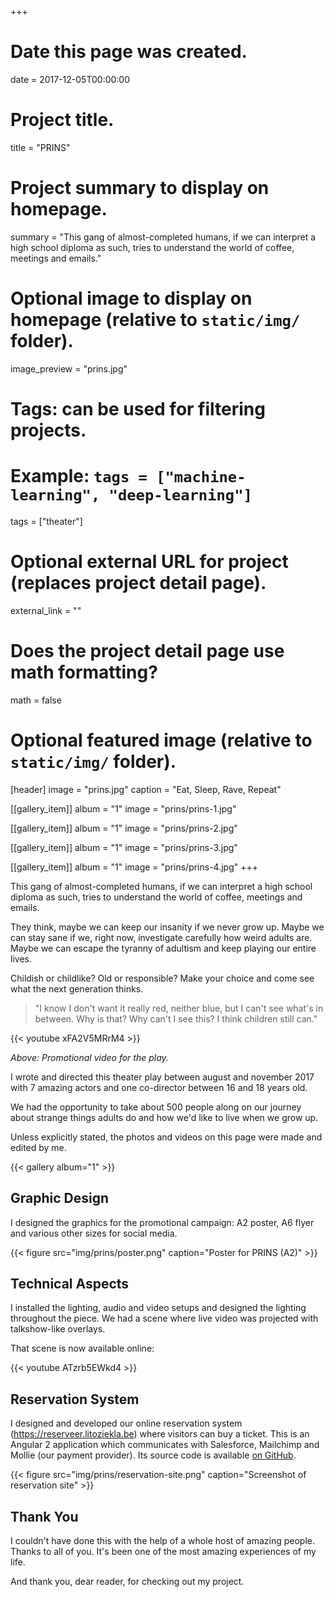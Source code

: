 +++
# Date this page was created.
date = 2017-12-05T00:00:00

# Project title.
title = "PRINS"

# Project summary to display on homepage.
summary = "This gang of almost-completed humans, if we can interpret a high school diploma as such, tries to understand the world of coffee, meetings and emails."

# Optional image to display on homepage (relative to `static/img/` folder).
image_preview = "prins.jpg"

# Tags: can be used for filtering projects.
# Example: `tags = ["machine-learning", "deep-learning"]`
tags = ["theater"]

# Optional external URL for project (replaces project detail page).
external_link = ""

# Does the project detail page use math formatting?
math = false

# Optional featured image (relative to `static/img/` folder).
[header]
image = "prins.jpg"
caption = "Eat, Sleep, Rave, Repeat"

[[gallery_item]]
album = "1"
image = "prins/prins-1.jpg"
    
[[gallery_item]]
album = "1"
image = "prins/prins-2.jpg"
    
[[gallery_item]]
album = "1"
image = "prins/prins-3.jpg"

    
[[gallery_item]]
album = "1"
image = "prins/prins-4.jpg"
+++

This gang of almost-completed humans, if we can interpret a high school diploma as such, tries to understand the world of coffee, meetings and emails.

They think, maybe we can keep our insanity if we never grow up. Maybe we can stay sane if we, right now, investigate carefully how weird adults are. Maybe we can escape the tyranny of adultism and keep playing our entire lives.

Childish or childlike? Old or responsible? Make your choice and come see what the next generation thinks.

> "I know I don't want it really red, neither blue, but I can't see what's in between. Why is that? Why can't I see this? I think children still can."

{{< youtube xFA2V5MRrM4 >}}

*Above: Promotional video for the play.*

I wrote and directed this theater play between august and november 2017 with 7 amazing actors and one co-director between 16 and 18 years old.

We had the opportunity to take about 500 people along on our journey about strange things adults do and how we'd like to live when we grow up.

Unless explicitly stated, the photos and videos on this page were made and edited by me.

{{< gallery album="1" >}}

## Graphic Design

I designed the graphics for the promotional campaign: A2 poster, A6 flyer and various other sizes for social media.

{{< figure src="img/prins/poster.png" caption="Poster for PRINS (A2)" >}}

## Technical Aspects

I installed the lighting, audio and video setups and designed the lighting throughout the piece. We had a scene where live video was projected with talkshow-like overlays.

That scene is now available online:

{{< youtube ATzrb5EWkd4 >}}

## Reservation System

I designed and developed our online reservation system
(https://reserveer.litoziekla.be) where visitors can buy a ticket. This is an
Angular 2 application which communicates with Salesforce, Mailchimp and Mollie
(our payment provider). Its source code is available [on GitHub](https://github.com/iamarcel/reserveer.litoziekla.be).

{{< figure src="img/prins/reservation-site.png" caption="Screenshot of reservation site" >}}

## Thank You

I couldn't have done this with the help of a whole host of amazing people. Thanks to all of you. It's been one of the most amazing experiences of my life.

And thank you, dear reader, for checking out my project.

